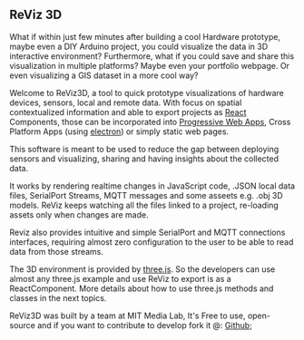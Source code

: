 ## ReViz 3D
What if within just few minutes after building a cool Hardware prototype, maybe even a DIY Arduino project, you could visualize the data in 3D interactive environment? Furthermore, what if you could save and share this visualization in multiple platforms? Maybe even your portfolio webpage. Or even visualizing a GIS dataset in a more cool way?

Welcome to ReViz3D, a tool to quick prototype visualizations of hardware devices, sensors, local and remote data. With focus on spatial contextualized information and able to export projects as [React](https://reactjs.org) Components, those can be incorporated into [Progressive Web Apps](https://developers.google.com/web/progressive-web-apps/), Cross Platform Apps (using [electron](https://electronjs.org)) or simply static web pages.

This software is meant to be used to reduce the gap between deploying sensors and visualizing, sharing and having insights about the collected data. 

It works by rendering realtime changes in JavaScript code, .JSON local data files, SerialPort Streams, MQTT messages and some asseets e.g. .obj 3D models. ReViz keeps watching all the files linked to a project, re-loading assets only when changes are made.

Reviz also provides intuitive and simple SerialPort and MQTT connections interfaces, requiring almost zero configuration to the user to be able to read data from those streams.

The 3D environment is provided by [three.js](http://threejs.org). So the developers can use almost any three.js example and use ReViz to export is as a ReactComponent. More details about how to use three.js methods and classes in the next topics.

ReViz3D was built by a team at MIT Media Lab, It's Free to use, open-source and if you want to contribute to develop fork it @: [Github](https://github.com/lucascassiano/reViz3d);

<!--
Maybe I will move this intro the a simple standalone page. And put something more technical here. idk. -Lucas
-->